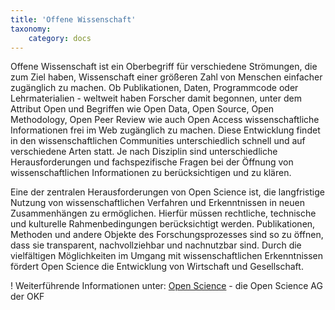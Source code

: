 ```yaml
---
title: 'Offene Wissenschaft'
taxonomy:
    category: docs
---
```


Offene Wissenschaft ist ein Oberbegriff für verschiedene Strömungen, die zum Ziel haben, Wissenschaft einer größeren Zahl von Menschen einfacher zugänglich zu machen.
Ob Publikationen, Daten, Programmcode oder Lehrmaterialien - weltweit haben Forscher damit begonnen, unter dem Attribut Open und Begriffen wie Open Data, Open Source, Open Methodology, Open Peer Review wie auch Open Access wissenschaftliche Informationen frei im Web zugänglich zu machen. Diese Entwicklung findet in den wissenschaftlichen Communities unterschiedlich schnell und auf verschiedene Arten statt. Je nach Disziplin sind unterschiedliche Herausforderungen und fachspezifische Fragen bei der Öffnung von wissenschaftlichen Informationen zu berücksichtigen und zu klären.

Eine der zentralen Herausforderungen von Open Science ist, die langfristige Nutzung von wissenschaftlichen Verfahren und Erkenntnissen in neuen Zusammenhängen zu ermöglichen. Hierfür müssen rechtliche, technische und kulturelle Rahmenbedingungen berücksichtigt werden. Publikationen, Methoden und andere Objekte des Forschungsprozesses sind so zu öffnen, dass sie transparent, nachvollziehbar und nachnutzbar sind. Durch die vielfältigen Möglichkeiten im Umgang mit wissenschaftlichen Erkenntnissen fördert Open Science die Entwicklung von Wirtschaft und Gesellschaft.

! Weiterführende Informationen unter: [Open Science](https://www.ag-openscience.de/open-science/) - die Open Science AG der OKF